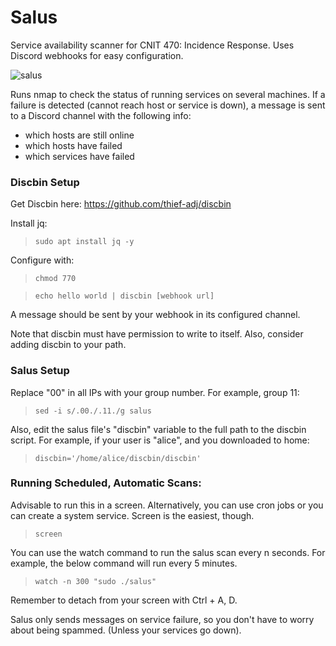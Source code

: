 # Salus
Service availability scanner for CNIT 470: Incidence Response. Uses Discord webhooks for easy configuration.

![salus](https://cdn.discordapp.com/attachments/824827852763168808/903081864217129001/unknown.png)

Runs nmap to check the status of running services on several machines.
If a failure is detected (cannot reach host or service is down), a message is sent to a Discord channel with the following info:
* which hosts are still online
* which hosts have failed
* which services have failed

### Discbin Setup
Get Discbin here: https://github.com/thief-adj/discbin

Install jq:
>`sudo apt install jq -y`

Configure with:
>`chmod 770`

>`echo hello world | discbin [webhook url]`

A message should be sent by your webhook in its configured channel.

Note that discbin must have permission to write to itself. Also, consider adding discbin to your path.

### Salus Setup
Replace "00" in all IPs with your group number. For example, group 11:
>`sed -i s/.00./.11./g salus`

Also, edit the salus file's "discbin" variable to the full path to the discbin script. For example, if your user is "alice", and you downloaded to home:
>`discbin='/home/alice/discbin/discbin'`

### Running Scheduled, Automatic Scans:
Advisable to run this in a screen. Alternatively, you can use cron jobs or you can create a system service. Screen is the easiest, though.
>`screen`

You can use the watch command to run the salus scan every n seconds. For example, the below command will run every 5 minutes. 
>`watch -n 300 "sudo ./salus"`

Remember to detach from your screen with Ctrl + A, D.

Salus only sends messages on service failure, so you don't have to worry about being spammed. (Unless your services go down).
